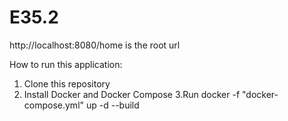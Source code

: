 # E35.2

http://localhost:8080/home is the root url 

How to run this application:

1. Clone this repository
2. Install Docker and Docker Compose 
3.Run docker -f "docker-compose.yml" up -d --build

        
        
      




